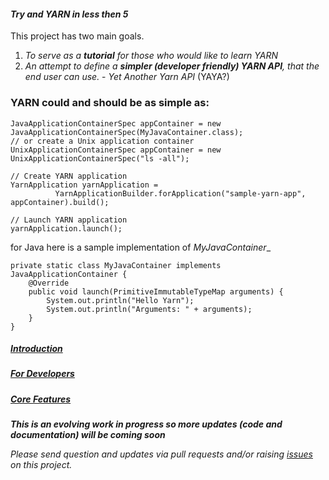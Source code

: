 #### _Try and YARN in less then 5_
This project has two main goals.

1. _To serve as a **tutorial** for those who would like to learn YARN_
2. _An attempt to define a **simpler (developer friendly) YARN API**, that the end user can use._ -  _Yet Another Yarn API_ (YAYA?)

### YARN could and should be as simple as:
```
JavaApplicationContainerSpec appContainer = new JavaApplicationContainerSpec(MyJavaContainer.class);
// or create a Unix application container
UnixApplicationContainerSpec appContainer = new UnixApplicationContainerSpec("ls -all");

// Create YARN application
YarnApplication yarnApplication = 
          YarnApplicationBuilder.forApplication("sample-yarn-app", appContainer).build();

// Launch YARN application
yarnApplication.launch();

```
for Java here is a sample implementation of _MyJavaContainer__ 

```
private static class MyJavaContainer implements JavaApplicationContainer {
    @Override
    public void launch(PrimitiveImmutableTypeMap arguments) {
        System.out.println("Hello Yarn");
        System.out.println("Arguments: " + arguments);
    }
}
````

##### [Introduction](https://github.com/olegz/yarn-tutorial/wiki/Introduction)
##### [For Developers](https://github.com/olegz/yarn-tutorial/wiki/Developers)
##### [Core Features](https://github.com/olegz/yarn-tutorial/wiki/CoreFeatures)

**_This is an evolving work in progress so more updates (code and documentation) will be coming soon_**

_Please send question and updates via pull requests and/or raising [issues](https://github.com/olegz/yarn-tutorial/issues) on this project._